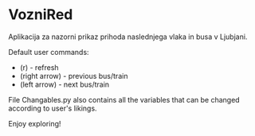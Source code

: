 # VozniRed
Aplikacija za nazorni prikaz prihoda naslednjega vlaka in busa v Ljubjani.

Default user commands:
 - (r) - refresh
 - (right arrow) - previous bus/train
 - (left arrow) - next bus/train


File Changables.py also contains all the variables that can be changed according to user's likings. 

Enjoy exploring!

